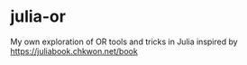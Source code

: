 # julia-or
My own exploration of OR tools and tricks in Julia inspired by https://juliabook.chkwon.net/book
